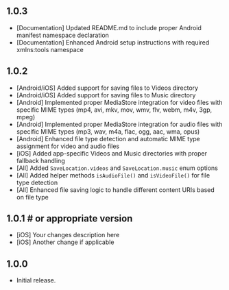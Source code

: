 ## 1.0.3

- [Documentation] Updated README.md to include proper Android manifest namespace declaration
- [Documentation] Enhanced Android setup instructions with required xmlns:tools namespace

## 1.0.2

- [Android/iOS] Added support for saving files to Videos directory
- [Android/iOS] Added support for saving files to Music directory
- [Android] Implemented proper MediaStore integration for video files with specific MIME types (mp4, avi, mkv, mov, wmv, flv, webm, m4v, 3gp, mpeg)
- [Android] Implemented proper MediaStore integration for audio files with specific MIME types (mp3, wav, m4a, flac, ogg, aac, wma, opus)
- [Android] Enhanced file type detection and automatic MIME type assignment for video and audio files
- [iOS] Added app-specific Videos and Music directories with proper fallback handling
- [All] Added `SaveLocation.videos` and `SaveLocation.music` enum options
- [All] Added helper methods `isAudioFile()` and `isVideoFile()` for file type detection
- [All] Enhanced file saving logic to handle different content URIs based on file type

## 1.0.1 # or appropriate version

- [iOS] Your changes description here
- [iOS] Another change if applicable

## 1.0.0

- Initial release.
